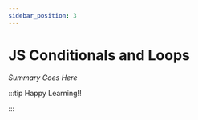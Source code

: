 ```yaml
---
sidebar_position: 3
---
```


# JS Conditionals and Loops

_Summary Goes Here_

:::tip Happy Learning!!

<QuestButton text="Go To Quest" />

:::


